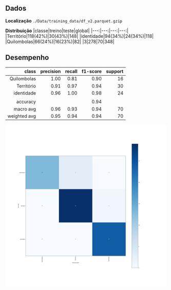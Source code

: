 
## Dados
**Localização**
`./Data/training_data/df_v2.parquet.gzip`

**Distribuição**
|classe|treino|teste|global|
|---:|---:|---:|---:|
|Território|118(42%)|30(43%)|148|
|identidade|94(34%)|24(34%)|118|
|Quilombolas|66(24%)|16(23%)|82|
|3|278|70|348|

## Desempenho
|class|precision|recall|f1-score|support|
|---:|---:|---:|---:|---:|
|Quilombolas|1.00|0.81|0.90|16|
|Território|0.91|0.97|0.94|30|
|identidade|0.96|1.00|0.98|24|
|||||
|accuracy|||0.94|
|macro avg|0.96|0.93|0.94|70|
|weighted avg|0.95|0.94|0.94|70|

![alt](./imgs/confusion_matrix.png)